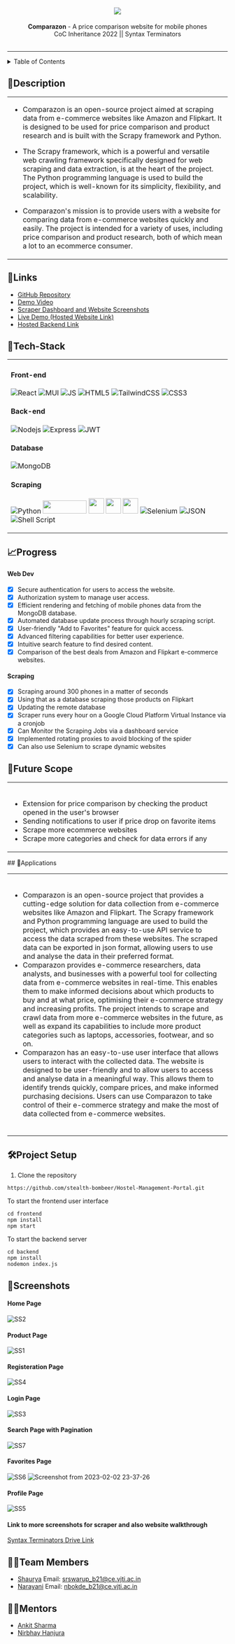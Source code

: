 <h1 align="center">
  <img src="https://user-images.githubusercontent.com/116101909/216388090-19e5fb93-b902-4943-8578-4276ad7b5eb8.png">
  <br>
</h1>

<div align="center">
   <strong>Comparazon</strong> - A price comparison website for mobile phones
  <br>
  CoC Inheritance 2022 || Syntax Terminators 
  <br>
 <br>
</div>
<hr>

<details>
<summary>Table of Contents</summary>

- [Description](#description)
- [Links](#links)
- [Tech Stack](#tech-stack)
- [Progress](#progress)
- [Future Scope](#future-scope)
- [Applications](#applications)
- [Project Setup](#project-setup)
- [Usage](#usage)
- [Team Members](#team-members)
- [Mentors](#mentors)
- [Screenshots](#screenshots)

</details>

## 📝Description
<div align="center">
  <table>
    <tr>
      <td>

- Comparazon is an open-source project aimed at scraping data from e-commerce websites like Amazon and Flipkart. It is designed to be used for price comparison and product research and is built with the Scrapy framework and Python.

- The Scrapy framework, which is a powerful and versatile web crawling framework specifically designed for web scraping and data extraction, is at the heart of the project. The Python programming language is used to build the project, which is well-known for its simplicity, flexibility, and scalability.

- Comparazon's mission is to provide users with a website for comparing data from e-commerce websites quickly and easily. The project is intended for a variety of uses, including price comparison and product research, both of which mean a lot to an ecommerce consumer.
      </td>
    </tr>
  </table>
</div>

## 🔗Links

- [GitHub Repository](https://github.com/ShauryaSwarup/Syntax_Terminators)
- [Demo Video](https://drive.google.com/file/d/1sVFOIO7VJhKbfnI2_FH2uY_MuRW7SigV/view?usp=share_link)
- [Scraper Dashboard and Website Screenshots](https://drive.google.com/drive/folders/1HYFNCMZ5OK5kjx4IGP9QaDDi4yMoiiqh?usp=sharing)
- [Live Demo (Hosted Website Link)](https://syntax-terminators-hosting.vercel.app/)
- [Hosted Backend Link](https://syntax-terminators-hosting-api.vercel.app/)

## 🤖Tech-Stack
<div>
  <table>
    <tr>
      <td>

#### Front-end

![React](https://img.shields.io/badge/-React-61DAFB?style=flat-square&logo=react&logoColor=ffffff)
![MUI](https://img.shields.io/badge/Material%20UI-007FFF?style=for-the-badge&logo=mui&logoColor=white)
![JS](https://img.shields.io/badge/JavaScript-323330?style=for-the-badge&logo=javascript&logoColor=F7DF1E)
![HTML5](https://img.shields.io/badge/HTML5-E34F26?style=for-the-badge&logo=html5&logoColor=white)
![TailwindCSS](https://camo.githubusercontent.com/5d16e7fdd964ebca50ca82d6c8b081045630340427c463f4470050acd4e50ef3/68747470733a2f2f696d672e736869656c64732e696f2f7374617469632f76313f7374796c653d666f722d7468652d6261646765266d6573736167653d5461696c77696e642b43535326636f6c6f723d323232323232266c6f676f3d5461696c77696e642b435353266c6f676f436f6c6f723d303642364434266c6162656c3d)
![CSS3](https://img.shields.io/badge/CSS3-1572B6?style=for-the-badge&logo=css3&logoColor=white)


#### Back-end

![Nodejs](https://img.shields.io/badge/-Nodejs-339933?style=flat-square&logo=Node.js&logoColor=ffffff)
![Express](https://img.shields.io/badge/express.js-%23404d59.svg?style=flat-square&logo=express&logoColor=%2361DAFB)
![JWT](https://img.shields.io/badge/JWT-000000?style=for-the-badge&logo=JSON%20web%20tokens&logoColor=white)

#### Database
![MongoDB](https://img.shields.io/badge/MongoDB-%234ea94b.svg?style=flat-square&logo=mongodb&logoColor=white)

#### Scraping

![Python](https://img.shields.io/badge/Python-FFD43B?style=for-the-badge&logo=python&logoColor=blue)
<img src="https://camo.githubusercontent.com/40d00cefb120a829517e503658aaf6c987d5f9cc6be5e2e35fb20bd63bdbceb5/68747470733a2f2f7363726170792e6f72672f696d672f7363726170796c6f676f2e706e67" width="100" height="30">
<img src="https://avatars.githubusercontent.com/u/85173056?s=200&v=4" height="35" width="35">
<img src="https://pbs.twimg.com/profile_images/1574710094872412160/yRJ5Coye_400x400.png" height="35" width="35">
<img src="https://avatars.githubusercontent.com/u/2810941?s=200&v=4" width="35" height="35">
![Selenium](https://img.shields.io/badge/Selenium-43B02A?style=for-the-badge&logo=Selenium&logoColor=white)
![JSON](https://img.shields.io/badge/json-5E5C5C?style=for-the-badge&logo=json&logoColor=white)
![Shell Script](https://img.shields.io/badge/shell_script-%23121011.svg?style=for-the-badge&logo=gnu-bash&logoColor=white)
    <br>
      </td>
    </tr>
  </table>
</div>

## 📈Progress

#### Web Dev
- [x] Secure authentication for users to access the website.
- [x] Authorization system to manage user access.
- [x] Efficient rendering and fetching of mobile phones data from the MongoDB database.
- [x] Automated database update process through hourly scraping script.
- [x] User-friendly "Add to Favorites" feature for quick access.
- [x] Advanced filtering capabilities for better user experience.
- [x] Intuitive search feature to find desired content.
- [x] Comparison of the best deals from Amazon and Flipkart e-commerce websites.

#### Scraping
- [x] Scraping around 300 phones in a matter of seconds
- [x] Using that as a database scraping those products on Flipkart
- [x] Updating the remote database
- [x] Scraper runs every hour on a Google Cloud Platform Virtual Instance via a cronjob
- [x] Can Monitor the Scraping Jobs via a dashboard service
- [x] Implemented rotating proxies to avoid blocking of the spider
- [x] Can also use Selenium to scrape dynamic websites 

## 🔮Future Scope
<div align="center">
  <table>
    <tr>
      <td>
        <br>

- Extension for price comparison by checking the product opened in the user's browser
- Sending notifications to user if price drop on favorite items
- Scrape more ecommerce websites
- Scrape more categories and check for data errors if any
        <br>
      </td>
    </tr>
  </table>
</div>
## 💸Applications
<div align="center">
  <table>
    <tr>
      <td>
        <br>
        
- Comparazon is an open-source project that provides a cutting-edge solution for data collection from e-commerce websites like Amazon and Flipkart. The Scrapy framework and Python programming language are used to build the project, which provides an easy-to-use API service to access the data scraped from these websites. The scraped data can be exported in json format, allowing users to use and analyse the data in their preferred format.
- Comparazon provides e-commerce researchers, data analysts, and businesses with a powerful tool for collecting data from e-commerce websites in real-time. This enables them to make informed decisions about which products to buy and at what price, optimising their e-commerce strategy and increasing profits. The project intends to scrape and crawl data from more e-commerce websites in the future, as well as expand its capabilities to include more product categories such as laptops, accessories, footwear, and so on.
- Comparazon has an easy-to-use user interface that allows users to interact with the collected data. The website is designed to be user-friendly and to allow users to access and analyse data in a meaningful way. This allows them to identify trends quickly, compare prices, and make informed purchasing decisions. Users can use Comparazon to take control of their e-commerce strategy and make the most of data collected from e-commerce websites.
        <br>      
      </td>
    </tr>
  </table>
</div>

## 🛠Project Setup

1. Clone the repository
```
https://github.com/stealth-bombeer/Hostel-Management-Portal.git
```
To start the frontend user interface
```
cd frontend
npm install
npm start
```
To start the backend server
```
cd backend
npm install
nodemon index.js
```

## 📱Screenshots
#### Home Page
![SS2](https://user-images.githubusercontent.com/116101909/216410916-33d5ddc2-b99e-4419-bfb5-ae4840f2518c.png)
#### Product Page
![SS1](https://user-images.githubusercontent.com/116101909/216410928-f2d3068c-5e4e-432b-9b0f-a28ca0375756.png)
#### Registeration Page
![SS4](https://user-images.githubusercontent.com/116101909/216410945-e56b36aa-2d74-4d16-9019-73f7860ea2c1.png)
#### Login Page
![SS3](https://user-images.githubusercontent.com/116101909/216410966-0dbdec98-0a62-4a1e-a011-14448583a362.png)
#### Search Page with Pagination
![SS7](https://user-images.githubusercontent.com/116101909/216410986-fabea37a-96da-4d39-bfe1-d89f081b0a3e.png)
#### Favorites Page
![SS6](https://user-images.githubusercontent.com/116101909/216410996-03ebffe7-db01-4e07-87ad-0753a9300a54.png)
![Screenshot from 2023-02-02 23-37-26](https://user-images.githubusercontent.com/116101909/216409040-78551a56-f27a-49a4-bb0e-f1389841bb26.png)
#### Profile Page
![SS5](https://user-images.githubusercontent.com/116101909/216411778-cd647bcf-a3d8-49a9-af95-80ef84e1eb16.png)

#### Link to more screenshots for scraper and also website walkthrough
[Syntax Terminators Drive Link](https://drive.google.com/drive/folders/1HYFNCMZ5OK5kjx4IGP9QaDDi4yMoiiqh?usp=sharing)

## 👨‍💻Team Members

- [Shaurya](https://github.com/shauryaswarup) Email: srswarup_b21@ce.vjti.ac.in
- [Narayani](https://github.com/narayanibokde9) Email: nbokde_b21@ce.vjti.ac.in

## 👨‍🏫Mentors

- [Ankit Sharma](https://github.com/AnkittSharmaa)
- [Nirbhay Hanjura](https://github.com/botnirbhay)
